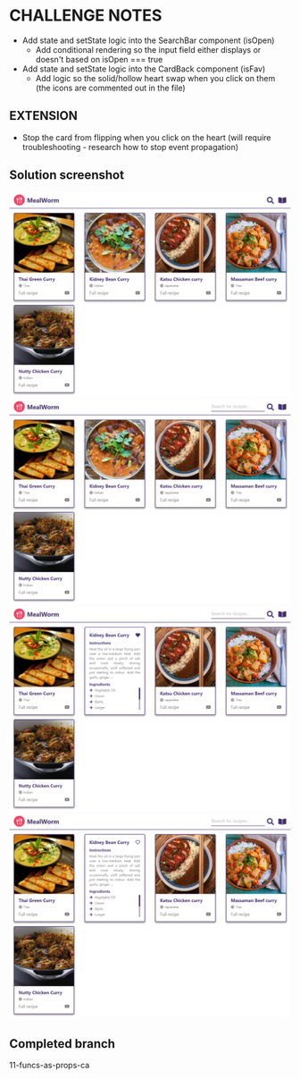 # CHALLENGE NOTES

- Add state and setState logic into the SearchBar component (isOpen)
  - Add conditional rendering so the input field either displays or doesn't based on isOpen === true
- Add state and setState logic into the CardBack component (isFav)
  - Add logic so the solid/hollow heart swap when you click on them (the icons are commented out in the file)

## EXTENSION

- Stop the card from flipping when you click on the heart (will require troubleshooting - research how to stop event propagation)

## Solution screenshot

![solution-closed](./src/assets/solution-closed.png)
![solution-open](./src/assets/solution-open.png)
![solution-filled](./src/assets/solution-filled.png)
![solution-empty](./src/assets/solution-empty.png)

## Completed branch

11-funcs-as-props-ca
